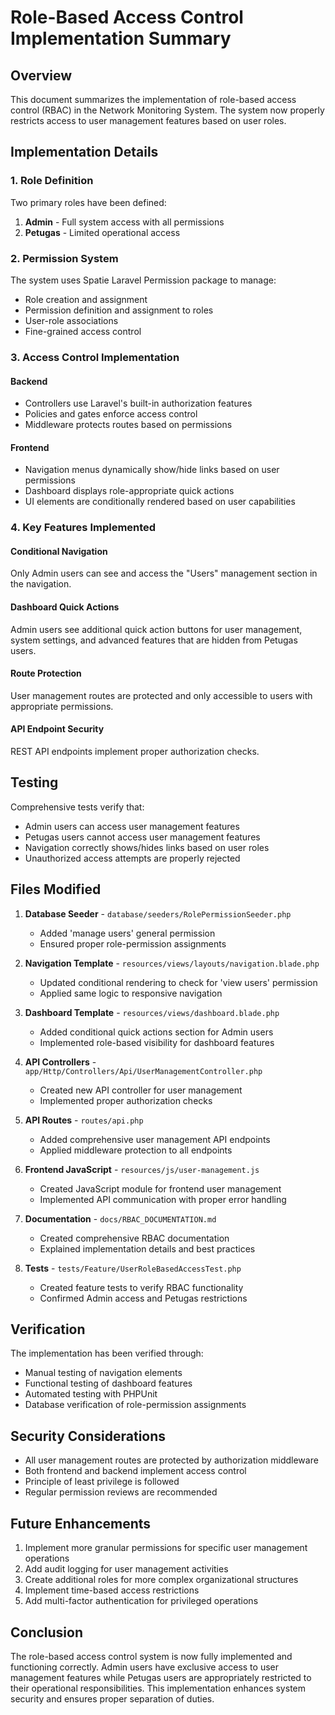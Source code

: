 # Role-Based Access Control Implementation Summary

## Overview

This document summarizes the implementation of role-based access control (RBAC) in the Network Monitoring System. The system now properly restricts access to user management features based on user roles.

## Implementation Details

### 1. Role Definition

Two primary roles have been defined:

1. **Admin** - Full system access with all permissions
2. **Petugas** - Limited operational access

### 2. Permission System

The system uses Spatie Laravel Permission package to manage:
- Role creation and assignment
- Permission definition and assignment to roles
- User-role associations
- Fine-grained access control

### 3. Access Control Implementation

#### Backend
- Controllers use Laravel's built-in authorization features
- Policies and gates enforce access control
- Middleware protects routes based on permissions

#### Frontend
- Navigation menus dynamically show/hide links based on user permissions
- Dashboard displays role-appropriate quick actions
- UI elements are conditionally rendered based on user capabilities

### 4. Key Features Implemented

#### Conditional Navigation
Only Admin users can see and access the "Users" management section in the navigation.

#### Dashboard Quick Actions
Admin users see additional quick action buttons for user management, system settings, and advanced features that are hidden from Petugas users.

#### Route Protection
User management routes are protected and only accessible to users with appropriate permissions.

#### API Endpoint Security
REST API endpoints implement proper authorization checks.

## Testing

Comprehensive tests verify that:
- Admin users can access user management features
- Petugas users cannot access user management features
- Navigation correctly shows/hides links based on user roles
- Unauthorized access attempts are properly rejected

## Files Modified

1. **Database Seeder** - `database/seeders/RolePermissionSeeder.php`
   - Added 'manage users' general permission
   - Ensured proper role-permission assignments

2. **Navigation Template** - `resources/views/layouts/navigation.blade.php`
   - Updated conditional rendering to check for 'view users' permission
   - Applied same logic to responsive navigation

3. **Dashboard Template** - `resources/views/dashboard.blade.php`
   - Added conditional quick actions section for Admin users
   - Implemented role-based visibility for dashboard features

4. **API Controllers** - `app/Http/Controllers/Api/UserManagementController.php`
   - Created new API controller for user management
   - Implemented proper authorization checks

5. **API Routes** - `routes/api.php`
   - Added comprehensive user management API endpoints
   - Applied middleware protection to all endpoints

6. **Frontend JavaScript** - `resources/js/user-management.js`
   - Created JavaScript module for frontend user management
   - Implemented API communication with proper error handling

7. **Documentation** - `docs/RBAC_DOCUMENTATION.md`
   - Created comprehensive RBAC documentation
   - Explained implementation details and best practices

8. **Tests** - `tests/Feature/UserRoleBasedAccessTest.php`
   - Created feature tests to verify RBAC functionality
   - Confirmed Admin access and Petugas restrictions

## Verification

The implementation has been verified through:
- Manual testing of navigation elements
- Functional testing of dashboard features
- Automated testing with PHPUnit
- Database verification of role-permission assignments

## Security Considerations

- All user management routes are protected by authorization middleware
- Both frontend and backend implement access control
- Principle of least privilege is followed
- Regular permission reviews are recommended

## Future Enhancements

1. Implement more granular permissions for specific user management operations
2. Add audit logging for user management activities
3. Create additional roles for more complex organizational structures
4. Implement time-based access restrictions
5. Add multi-factor authentication for privileged operations

## Conclusion

The role-based access control system is now fully implemented and functioning correctly. Admin users have exclusive access to user management features while Petugas users are appropriately restricted to their operational responsibilities. This implementation enhances system security and ensures proper separation of duties.